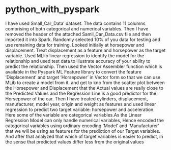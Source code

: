 # python_with_pyspark
I have used Small_Car_Data’ dataset. The data contains 11 columns comprising of both categorical and numerical variables.
Then I have removed the header of the attached Samll_Car_Data.csv file and then imported it into Spark. 
Randomly selected 10% of you data for testing and use remaining data for training. Looked initially 
at horsepower and displacement. Treat displacement as a feature and horsepower as the target 
variable. Used MLlib linear regression to identify the model for the relationship  and used test data to 
illustrate accuracy of your ability to predict the relationship. 
Then used the Vector Assembler function which is available in the Pyspark ML Feature library to convert the feature ‘Displacement’ and target ‘Horsepower’ in Vector form so that we can use MLib to create a model from it. and get to kno from the scatter plot between the Horsepower and Displacement that the Actual values are really close to the Predicted Values and the Regression Line is a good predictor for the Horsepower of the car.
Then I have treated cylinders, displacement, manufacturer, model year, origin and weight as features and used 
linear regression to predict two target variable: horsepower and acceleration. Here some of the variable are categorical variables.As the Linear Regression Model can only handle numerical variables, Hence encoded the categorical variables using ordinary encoding ‘Model’ and ‘Manufacturer’ that we will be using  as features for the prediction of our Target variables. And after that analyzed that which of target variables is easier to predict, in the sense that predicted values differ less from the original values


